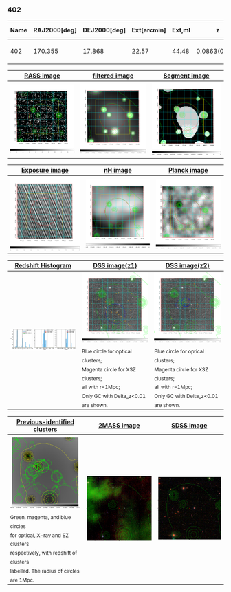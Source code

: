 <div STYLE="page-break-after: always;"></div>

### 402

|Name|RAJ2000[deg]|DEJ2000[deg] |Ext[arcmin]| Ext,ml | z | z_src| C|GC(XSZ,Delta_z<0.01)| GC(OPT,Delta_z<0.01)|GC| R_sig[arcmin] | R500[arcmin] | R500[Mpc]| CRsig[c/s] | CR500[c/s] |L500[1E44 erg/s]|F500[1E-12 erg/s/cm^2]| M500[1E14 Msun]|Tx[keV]|Cnt_sig|Beta|Rc[arcmin]|Comment|Alias|
|---|---|---|---|---|---|------|---|--------|---------|----------|---|---|---|---|---|---|---|---|---|---|---|---|---|---|
|402| 170.355| 17.868| 22.57| 44.48| 0.0863(0.005)| z1,| G| -| -| A, N, W| 29.710| 8.796| 0.853| 0.242(0.083)| 0.216(0.075)| 0.798(0.680)| 4.306(3.669)| 1.92(0.82)| 3.29(0.89)| 169.2| 0.502(-0.002+0.005)| 5.431(-0.200+0.386)| -| t599|

|[RASS image](../image/402/402_img.pdf)|[filtered image](../image/402/402_fil.pdf)|[Segment image](../image/402/402_seg.pdf)|
|-------------------|--------------------|-------------------|
| <img src="../image/402/402_img.png" width="300">  | <img src="../image/402/402_fil.png" width="300">   | <img src="../image/402/402_seg.png" width="300">  |

|[Exposure image](../image/402/402_mex.pdf)| [nH image](../image/402/402_nh.pdf)| [Planck image](../image/402/402_p.pdf)|
|-------------------|--------------------|-------------------|
|<img src="../image/402/402_mex.png" width="300">   | <img src="../image/402/402_nh.png" width="300">    | <img src="../image/402/402_p.png" width="300"> |

|[Redshift Histogram](../image/402/402_zg.pdf) | [DSS image(z1)](../image/402/402_dss_z1.pdf)      |  [DSS image(z2)](../image/402/402_dss_z2.pdf)    |
|-------------------|--------------------|-------------------|
|<img src="../image/402/402_zg.png" width="300"> |<img src="../image/402/402_dss_z1.png" width="300"> <sub><br>Blue circle for optical clusters; <br>Magenta circle for XSZ clusters; <br>all with r=1Mpc; <br>Only GC with Delta_z<0.01 are shown. </sub>| <img src="../image/402/402_dss_z2.png" width="300"><sub><br>Blue circle for optical clusters; <br>Magenta circle for XSZ clusters; <br>all with r=1Mpc; <br>Only GC with Delta_z<0.01 are shown. </sub> |

|[Previous-identified clusters](../image/402/402_gc.pdf) | [2MASS image](../image/402/402_2mass.pdf)      |[SDSS image](../image/402/402_sdss.pdf)   |
|-------------------|-------------------|-------------------|
|<img src=../image/402/402_gc.png width="300"> <br><sub>Green, magenta, and blue circles <br>for optical, X-ray and SZ clusters <br>respectively, with redshift of clusters <br>labelled. The radius of circles <br>are 1Mpc.</sub>|<img src="../image/402/402_2mass.png" width="300">  | <img src="../image/402/402_sdss.png" width="300">  |





